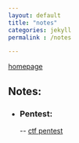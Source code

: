 ```yaml
---
layout: default
title: "notes"
categories: jekyll
permalink : /notes

---
```


[homepage](/faisalfs10x.github.io/index)  

## Notes:
- ### Pentest:
  -- [ctf pentest](/htb/htbPostman)

